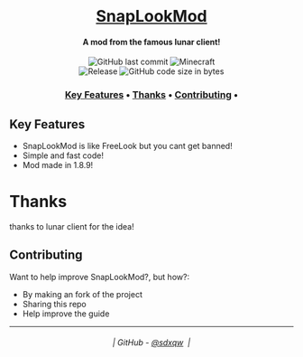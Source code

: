 <br class="Apple-interchange-newline"/>
<h1 align="center">
  <a href="https://github.com/sdxqw/SnapLookMod">SnapLookMod</a>
</h1>

<h4 align="center">A mod from the famous lunar client!</h4>

<div align="center">
    <img src="https://img.shields.io/github/last-commit/sdxqw/SnapLookMod" alt="GitHub last commit"/>
    <img src="https://img.shields.io/badge/MC-1.8.9-brightgreen.svg" alt="Minecraft"/>
    <br>
    <img src="https://img.shields.io/github/v/release/sdxqw/SnapLookMod.svg" alt="Release"/>
    <img src="https://img.shields.io/github/languages/code-size/sdxqw/SnapLookMod" alt="GitHub code size in bytes"/>
    <br>
</div>

<h3 align="center">
    <a href="#key-features">Key Features</a> •
    <a href="#thanks">Thanks</a> •
    <a href="#contributing">Contributing</a> •
</h3>

## Key Features

* SnapLookMod is like FreeLook but you cant get banned!
* Simple and fast code!
* Mod made in 1.8.9!

# Thanks

thanks to lunar client for the idea!

## Contributing

Want to help improve SnapLookMod?, but how?:

* By making an fork of the project
* Sharing this repo
* Help improve the guide

---
<h6 align="center">
  | GitHub - <a href="https://github.com/sdxqw">@sdxqw</a> 
  |
</h6>
